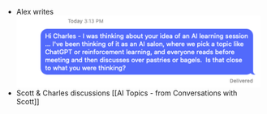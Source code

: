 - Alex writes
  ![Screen Shot 2023-02-25 at 3.15.01 PM.png](../assets/Screen_Shot_2023-02-25_at_3.15.01_PM_1677356162029_0.png)
- Scott & Charles discussions
  [[AI Topics - from Conversations with Scott]]